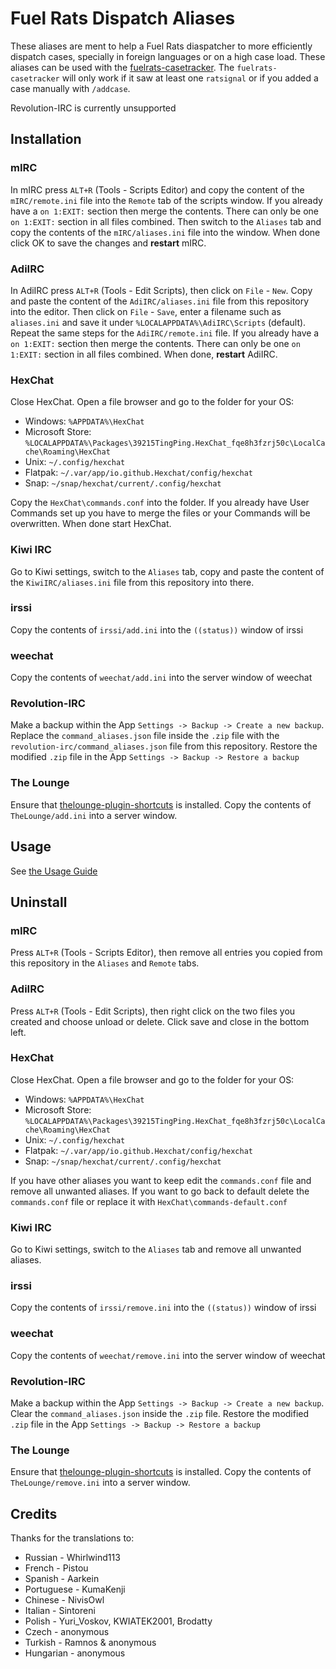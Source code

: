 # Fuel Rats Dispatch Aliases

These aliases are ment to help a Fuel Rats diaspatcher to more efficiently dispatch cases, specially in foreign languages or on a high case load. These aliases can be used with the [fuelrats-casetracker](https://github.com/LittleFool/fuelrats-casetracker).
The `fuelrats-casetracker` will only work if it saw at least one `ratsignal` or if you added a case manually with `/addcase`.

Revolution-IRC is currently unsupported

## Installation

### mIRC

In mIRC press `ALT+R` (Tools - Scripts Editor) and copy the content of the `mIRC/remote.ini` file into the `Remote` tab of the scripts window. If you already have a `on 1:EXIT:` section then merge the contents. There can only be one `on 1:EXIT:` section in all files combined. Then switch to the `Aliases` tab and copy the contents of the `mIRC/aliases.ini` file into the window. When done click OK to save the changes and **restart** mIRC.

### AdiIRC

In AdiIRC press `ALT+R` (Tools - Edit Scripts), then click on `File` - `New`. Copy and paste the content of the `AdiIRC/aliases.ini` file from this repository into the editor. Then click on `File` - `Save`, enter a filename such as `aliases.ini` and save it under `%LOCALAPPDATA%\AdiIRC\Scripts` (default).
Repeat the same steps for the `AdiIRC/remote.ini` file. If you already have a `on 1:EXIT:` section then merge the contents. There can only be one `on 1:EXIT:` section in all files combined. When done, **restart** AdiIRC.

### HexChat

Close HexChat. Open a file browser and go to the folder for your OS:

* Windows: `%APPDATA%\HexChat`
* Microsoft Store: `%LOCALAPPDATA%\Packages\39215TingPing.HexChat_fqe8h3fzrj50c\LocalCache\Roaming\HexChat`
* Unix: `~/.config/hexchat`
* Flatpak: `~/.var/app/io.github.Hexchat/config/hexchat`
* Snap: `~/snap/hexchat/current/.config/hexchat`

Copy the `HexChat\commands.conf` into the folder. If you already have User Commands set up you have to merge the files or your Commands will be overwritten. When done start HexChat.

### Kiwi IRC

Go to Kiwi settings, switch to the `Aliases` tab, copy and paste the content of the `KiwiIRC/aliases.ini` file from this repository into there.

### irssi

Copy the contents of `irssi/add.ini` into the `((status))` window of irssi

### weechat

Copy the contents of `weechat/add.ini` into the server window of weechat

### Revolution-IRC

Make a backup within the App `Settings -> Backup -> Create a new backup`. Replace the `command_aliases.json` file inside the `.zip` file with the `revolution-irc/command_aliases.json` file from this repository.
Restore the modified `.zip` file in the App `Settings -> Backup -> Restore a backup`

### The Lounge

Ensure that [thelounge-plugin-shortcuts](https://github.com/minidigger/thelounge-plugin-shortcuts) is installed.
Copy the contents of `TheLounge/add.ini` into a server window.

## Usage

See [the Usage Guide](USAGE.md)

## Uninstall

### mIRC

Press `ALT+R` (Tools - Scripts Editor), then remove all entries you copied from this repository in the `Aliases` and `Remote` tabs.

### AdiIRC

Press `ALT+R` (Tools - Edit Scripts), then right click on the two files you created and choose unload or delete. Click save and close in the bottom left.

### HexChat

Close HexChat. Open a file browser and go to the folder for your OS:

* Windows: `%APPDATA%\HexChat`
* Microsoft Store: `%LOCALAPPDATA%\Packages\39215TingPing.HexChat_fqe8h3fzrj50c\LocalCache\Roaming\HexChat`
* Unix: `~/.config/hexchat`
* Flatpak: `~/.var/app/io.github.Hexchat/config/hexchat`
* Snap: `~/snap/hexchat/current/.config/hexchat`

If you have other aliases you want to keep edit the `commands.conf` file and remove all unwanted aliases.
If you want to go back to default delete the `commands.conf` file or replace it with `HexChat\commands-default.conf`

### Kiwi IRC

Go to Kiwi settings, switch to the `Aliases` tab and remove all unwanted aliases.

### irssi

Copy the contents of `irssi/remove.ini` into the `((status))` window of irssi

### weechat

Copy the contents of `weechat/remove.ini` into the server window of weechat

### Revolution-IRC

Make a backup within the App `Settings -> Backup -> Create a new backup`. Clear the `command_aliases.json` inside the `.zip` file. Restore the modified `.zip` file in the App `Settings -> Backup -> Restore a backup`

### The Lounge

Ensure that [thelounge-plugin-shortcuts](https://github.com/minidigger/thelounge-plugin-shortcuts) is installed.
Copy the contents of `TheLounge/remove.ini` into a server window.

## Credits

Thanks for the translations to:

* Russian - Whirlwind113
* French - Pistou
* Spanish - Aarkein
* Portuguese - KumaKenji
* Chinese - NivisOwl
* Italian - Sintoreni
* Polish - Yuri_Voskov, KWIATEK2001, Brodatty
* Czech - anonymous
* Turkish - Ramnos & anonymous
* Hungarian - anonymous
